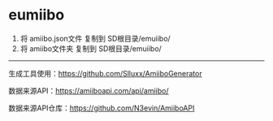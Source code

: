 # eumiibo

1. 将 amiibo.json文件 复制到 SD根目录/emuiibo/
2. 将 amiibo文件夹 复制到 SD根目录/emuiibo/

---------------------------------------------------------------------
生成工具使用：https://github.com/Slluxx/AmiiboGenerator

数据来源API：https://amiiboapi.com/api/amiibo/

数据来源API仓库：https://github.com/N3evin/AmiiboAPI
